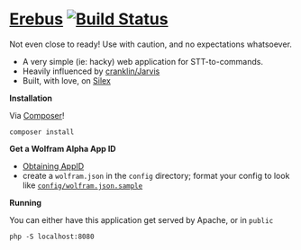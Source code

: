 [Erebus](http://en.wikipedia.org/wiki/Erebus) [![Build Status](https://travis-ci.org/chr0n1x/erebus.png?branch=master)](https://travis-ci.org/chr0n1x/erebus)
===

Not even close to ready! Use with caution, and no expectations whatsoever.

* A very simple (ie: hacky) web application for STT-to-commands.
* Heavily influenced by [cranklin/Jarvis](https://github.com/cranklin/Jarvis)
* Built, with love, on [Silex](https://github.com/silexphp/Silex)

**Installation**

Via [Composer](http://getcomposer.org/doc/00-intro.md#globally)!
```
composer install
```

**Get a Wolfram Alpha App ID**

- [Obtaining AppID](http://products.wolframalpha.com/api/documentation.html#1)
- create a `wolfram.json` in the `config` directory; format your config to look like [`config/wolfram.json.sample`](https://github.com/chr0n1x/nox/blob/master/config/wolfram.json.sample)

**Running**

You can either have this application get served by Apache, or in `public`
```
php -S localhost:8080
```
